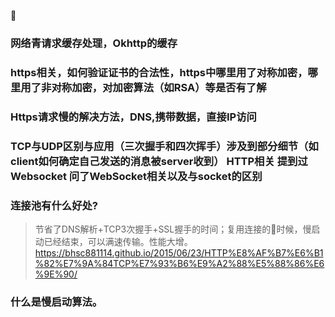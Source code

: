 

### 网络青请求缓存处理，Okhttp的缓存

###  https相关，如何验证证书的合法性，https中哪里用了对称加密，哪里用了非对称加密，对加密算法（如RSA）等是否有了解


### Https请求慢的解决方法，DNS,携带数据，直接IP访问


### TCP与UDP区别与应用（三次握手和四次挥手）涉及到部分细节（如client如何确定自己发送的消息被server收到） HTTP相关 提到过Websocket 问了WebSocket相关以及与socket的区别


### 连接池有什么好处?

>   节省了DNS解析+TCP3次握手+SSL握手的时间；复用连接的时候，慢启动已经结束，可以满速传输。性能大增。
https://bhsc881114.github.io/2015/06/23/HTTP%E8%AF%B7%E6%B1%82%E7%9A%84TCP%E7%93%B6%E9%A2%88%E5%88%86%E6%9E%90/


### 什么是慢启动算法。